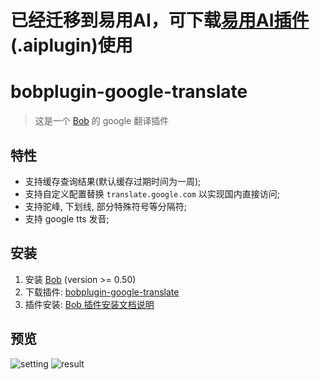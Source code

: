 # 已经迁移到易用AI，可下载[易用AI插件](https://github.com/easyuseai-plugin-google-translate/releases)(.aiplugin)使用 

# bobplugin-google-translate

> 这是一个 [Bob](https://bobtranslate.com/) 的 google 翻译插件

## 特性

- 支持缓存查询结果(默认缓存过期时间为一周);
- 支持自定义配置替换 `translate.google.com` 以实现国内直接访问;
- 支持驼峰, 下划线, 部分特殊符号等分隔符;
- 支持 google tts 发音;

## 安装

1. 安装 [Bob](https://ripperhe.gitee.io/bob/#/general/quickstart/install) (version >= 0.50)
2. 下载插件: [bobplugin-google-translate](https://github.com/roojay520/bobplugin-google-translate/releases)
3. 插件安装: [Bob 插件安装文档说明](https://bobtranslate.com/guide/advance/plugin.html#%E4%BD%BF%E7%94%A8%E6%8F%92%E4%BB%B6-1)

## 预览

![setting](./images/preview-setting.png)
![result](./images/preview-result.png)
